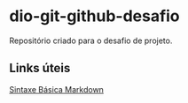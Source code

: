# dio-git-github-desafio
Repositório criado para o desafio de projeto.

## Links úteis
[Sintaxe Básica Markdown](https://www.markdownguide.org/basic-syntax/)

